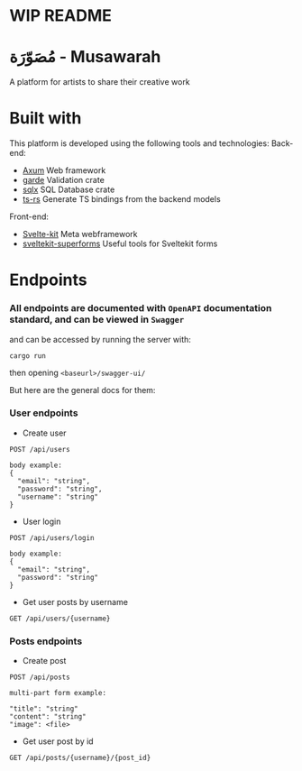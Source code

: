 
# WIP README

# مُصَوّرَة - Musawarah

A platform for artists to share their creative work

# Built with
This platform is developed using the following tools and technologies:
Back-end:

- [Axum](https://github.com/tokio-rs/axum) Web framework
- [garde](https://github.com/jprochazk/garde) Validation crate
- [sqlx](https://github.com/launchbadge/sqlx) SQL Database crate
- [ts-rs](https://github.com/Aleph-Alpha/ts-rs) Generate TS bindings from the backend models

Front-end:

- [Svelte-kit](https://kit.svelte.dev/) Meta webframework
- [sveltekit-superforms](https://github.com/ciscoheat/sveltekit-superforms) Useful tools for Sveltekit forms

# Endpoints
### All endpoints are documented with ``OpenAPI`` documentation standard, and can be viewed in ``Swagger``

and can be accessed by running the server with:
```
cargo run
```
then opening ``<baseurl>/swagger-ui/``


But here are the general docs for them:


### User endpoints

- Create user
```
POST /api/users

body example:
{
  "email": "string",
  "password": "string",
  "username": "string"
}
```


- User login
```
POST /api/users/login

body example:
{
  "email": "string",
  "password": "string"
}
```


- Get user posts by username
```
GET /api/users/{username}
```


### Posts endpoints

- Create post
```
POST /api/posts

multi-part form example:

"title": "string"
"content": "string"
"image": <file>
```


- Get user post by id
```
GET /api/posts/{username}/{post_id}
```
